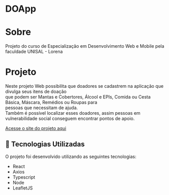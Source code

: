 # DOApp


# Sobre

Projeto do curso de Especialização em Desenvolvimento Web e Mobile pela faculdade UNISAL - Lorena <br>

# Projeto

Neste projeto Web possibilita que doadores se cadastrem na aplicação que divulga seus itens de doação<br>
que podem ser Mantas e Cobertores, Álcool e EPIs, Comida ou Cesta Básica, Máscara, Remédios ou Roupas para<br>
pessoas que necessitam de ajuda.<br>
Também é possível localizar esses doadores, assim pessoas em vulnerabilidade social conseguem encontrar pontos de apoio.

<a href="https://doapp-frontend.herokuapp.com/create-point" target="_blank">Acesse o site do projeto aqui</a>

<a id="tecnologias-utilizadas"></a>

## :rocket: Tecnologias Utilizadas

O projeto foi desenvolvido utilizando as seguintes tecnologias:

- React
- Axios
- Typescript
- Node
- LeafletJS


